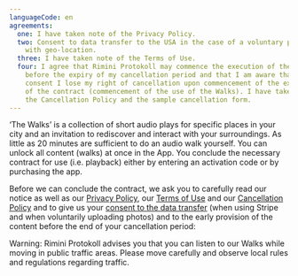 ```yaml
---
languageCode: en
agreements:
  one: I have taken note of the Privacy Policy.
  two: Consent to data transfer to the USA in the case of a voluntary photo upload
    with geo-location.
  three: I have taken note of the Terms of Use.
  four: I agree that Rimini Protokoll may commence the execution of the contract
    before the expiry of my cancellation period and that I am aware that by this
    consent I lose my right of cancellation upon commencement of the execution
    of the contract (commencement of the use of the Walks). I have taken note of
    the Cancellation Policy and the sample cancellation form.
---
```

‘The Walks’ is a collection of short audio plays for specific places in your city and an invitation to rediscover and interact with your surroundings. As little as 20 minutes are sufficient to do an audio walk yourself. You can unlock all content (walks) at once in the App. You conclude the necessary contract for use (i.e. playback) either by entering an activation code or by purchasing the app.

Before we can conclude the contract, we ask you to carefully read our notice as well as our [Privacy Policy](https://www.rimini-protokoll.de/website/media/The%20Walks/englisch_Datenschutz/engl.%20Datenschutzerklarung%20.pdf), our [Terms of Use](https://www.rimini-protokoll.de/website/media/The%20Walks/englisch_Datenschutz/engl.%20Nutzungsbedingungen.pdf) and our [Cancellation Policy](https://www.rimini-protokoll.de/website/media/The%20Walks/englisch_Datenschutz/engl.%20Widerrufsbelehrung.pdf) and to give us your [consent to the data transfer](https://www.rimini-protokoll.de/website/media/The%20Walks/englisch_Datenschutz/engl.%20Datentransfer.pdf) (when using Stripe and when voluntarily uploading photos) and to the early provision of the content before the end of your cancellation period:

Warning: Rimini Protokoll advises you that you can listen to our Walks while moving in public traffic areas. Please move carefully and observe local rules and regulations regarding traffic.